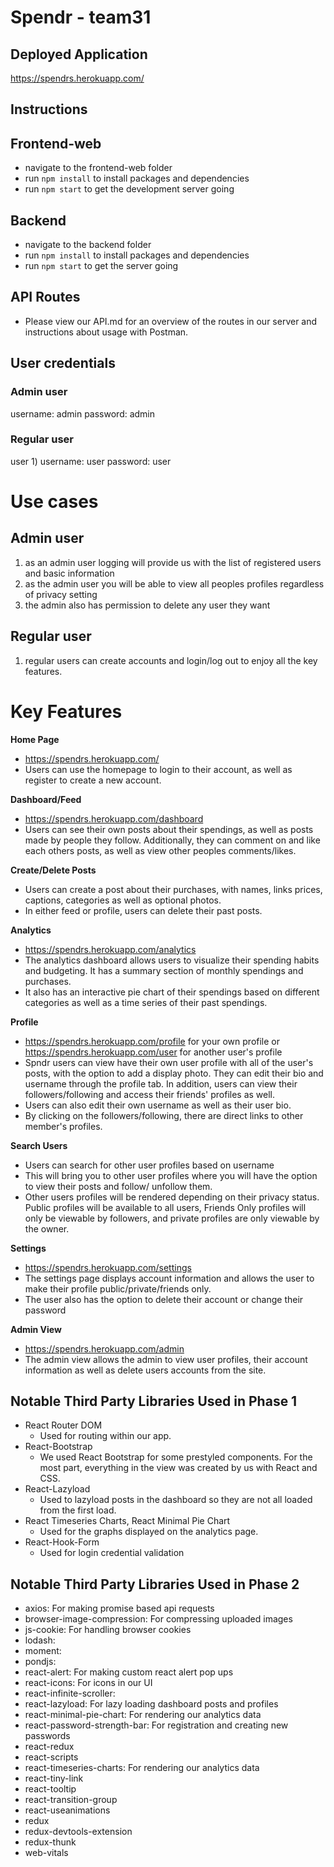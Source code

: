 # Spendr - team31

## Deployed Application

https://spendrs.herokuapp.com/

## Instructions

## Frontend-web

- navigate to the frontend-web folder 
- run `npm install` to install packages and dependencies 
- run `npm start` to get the development server going 

## Backend

 - navigate to the backend folder
 - run `npm install` to install packages and dependencies 
 - run `npm start` to get the server going 

## API Routes
 - Please view our API.md for an overview of the routes in our server and instructions about usage with Postman.

## User credentials

### Admin user

username: admin
password: admin

### Regular user

user 1)
username: user
password: user

# Use cases

## Admin user

1. as an admin user logging will provide us with the list of registered users and basic information
2. as the admin user you will be able to view all peoples profiles regardless of privacy setting
3. the admin also has permission to delete any user they want

## Regular user
1. regular users can create accounts and login/log out to enjoy all the key features.

# Key Features

**Home Page**
 - https://spendrs.herokuapp.com/
 - Users can use the homepage to login to their account, as well as register to create a new account.

**Dashboard/Feed**
 - https://spendrs.herokuapp.com/dashboard
 - Users can see their own posts about their spendings, as well as posts made by people they follow. Additionally, they can comment on and like each others posts, as well as view other peoples comments/likes. 

**Create/Delete Posts**
 - Users can create a post about their purchases, with names, links prices, captions, categories as well as optional photos. 
 - In either feed or profile, users can delete their past posts. 

**Analytics**
 - https://spendrs.herokuapp.com/analytics
 - The analytics dashboard allows users to visualize their spending habits and budgeting. It has a summary section of monthly spendings and purchases.
 - It also has an interactive pie chart of their spendings based on different categories as well as a time series of their past spendings.


**Profile**
 - https://spendrs.herokuapp.com/profile for your own profile or https://spendrs.herokuapp.com/user for another user's profile
 - Spndr users can view have their own user profile with all of the user's posts, with the option to add a display photo. They can edit their bio and username through the profile tab. In addition, users can view their followers/following and access their friends' profiles as well.
 - Users can also edit their own username as well as their user bio.
- By clicking on the followers/following, there are direct links to other member's profiles. 

**Search Users**
 - Users can search for other user profiles based on username 
 - This will bring you to other user profiles where you will have the option to view their posts and follow/ unfollow them.
 - Other users profiles will be rendered depending on their privacy status. Public profiles will be available to all users, Friends Only profiles will only be viewable by followers, and private profiles are only viewable by the owner.

**Settings**
 - https://spendrs.herokuapp.com/settings
 - The settings page displays account information and allows the user to make their profile public/private/friends only.
 - The user also has the option to delete their account or change their password

**Admin View**
- https://spendrs.herokuapp.com/admin
 - The admin view allows the admin to view user profiles, their account information as well as delete users accounts from the site.


## Notable Third Party Libraries Used in Phase 1
- React Router DOM
    - Used for routing within our app.
- React-Bootstrap
    - We used React Bootstrap for some prestyled components. For the most part, everything in the view was created by us with React and CSS.
- React-Lazyload
    - Used to lazyload posts in the dashboard so they are not all loaded from the first load.
- React Timeseries Charts, React Minimal Pie Chart
    - Used for the graphs displayed on the analytics page.
- React-Hook-Form
    - Used for login credential validation

## Notable Third Party Libraries Used in Phase 2
- axios: For making promise based api requests 
- browser-image-compression: For compressing uploaded images
- js-cookie: For handling browser cookies
- lodash:
- moment:
- pondjs:
- react-alert: For making custom react alert pop ups
- react-icons: For icons in our UI
- react-infinite-scroller:
- react-lazyload: For lazy loading dashboard posts and profiles
- react-minimal-pie-chart: For rendering our analytics data
- react-password-strength-bar: For registration and creating new passwords
- react-redux
- react-scripts
- react-timeseries-charts: For rendering our analytics data
- react-tiny-link
- react-tooltip
- react-transition-group
- react-useanimations
- redux
- redux-devtools-extension
- redux-thunk
- web-vitals
